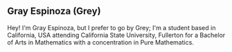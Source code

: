 ## Gray Espinoza (Grey)
Hey! I'm Gray Espinoza, but I prefer to go by Grey; I'm a student based in California, USA attending California State University, Fullerton for a Bachelor of Arts in Mathematics with a concentration in Pure Mathematics.
